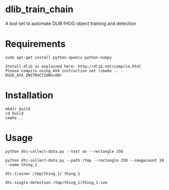 # dlib_train_chain

A tool set to automate DLIB fHOG object training and detection


# Requirements

    sudo apt-get install python-opencv python-numpy
    
    Install dlib as explained here: http://dlib.net/compile.html
    Please compile using AVX instruction set (cmake .. -DUSE_AVX_INSTRUCTIONS=ON)
    
# Installation
    
    mkdir build
    cd build
    cmake ..
    
    
# Usage

    python dtc-collect-data.py --test on --rectangle 250

    python dtc-collect-data.py --path /tmp --rectangle 250 --imagecount 10 --name thing_1
    
    dtc-trainer /tmp/thing_1/ thing_1
    
    dtc-single-detection /tmp/thing_1/thing_1.svm
